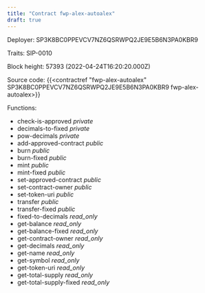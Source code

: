 ```yaml
---
title: "Contract fwp-alex-autoalex"
draft: true
---
```

Deployer: SP3K8BC0PPEVCV7NZ6QSRWPQ2JE9E5B6N3PA0KBR9

Traits:
 SIP-0010



Block height: 57393 (2022-04-24T16:20:20.000Z)

Source code: {{<contractref "fwp-alex-autoalex" SP3K8BC0PPEVCV7NZ6QSRWPQ2JE9E5B6N3PA0KBR9 fwp-alex-autoalex>}}

Functions:

* check-is-approved _private_
* decimals-to-fixed _private_
* pow-decimals _private_
* add-approved-contract _public_
* burn _public_
* burn-fixed _public_
* mint _public_
* mint-fixed _public_
* set-approved-contract _public_
* set-contract-owner _public_
* set-token-uri _public_
* transfer _public_
* transfer-fixed _public_
* fixed-to-decimals _read_only_
* get-balance _read_only_
* get-balance-fixed _read_only_
* get-contract-owner _read_only_
* get-decimals _read_only_
* get-name _read_only_
* get-symbol _read_only_
* get-token-uri _read_only_
* get-total-supply _read_only_
* get-total-supply-fixed _read_only_
